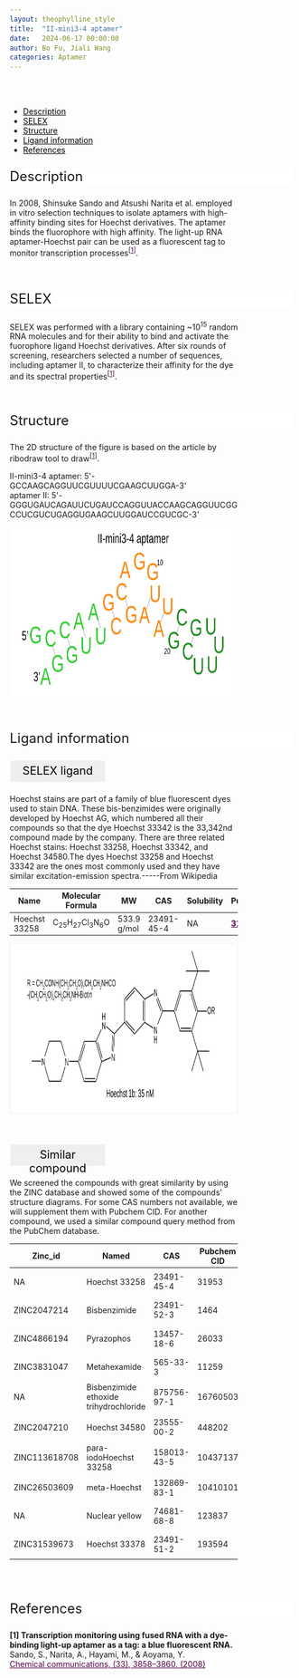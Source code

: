 ```yaml
---
layout: theophylline_style
title:  "II-mini3-4 aptamer"
date:   2024-06-17 00:00:00
author: Bo Fu, Jiali Wang
categories: Aptamer
---
```

<html>
<head>
  <style>
    /* 按钮容器样式 */
    .button-container {
      display: flex;
      justify-content: left;
      align-items: center;
      height: 50px;
    }
    /* 按钮样式 */
    .button {
      display: block;
      padding: 10px;
      font-size:24px;
      margin-right: 10px;
      text-align: center;
      background-color: #ffffff;
      color: #520049;
      text-decoration: none;
      border: 1px solid #520049;
      border-radius: 5px;
    }
    /* 鼠标悬停样式 */
    .button:hover {
      background-color: #c9c5c5;
      cursor: pointer;
    }
  </style>
</head>
</html>

<html lang="zh-cn">
<head>
<meta charset="utf-8"> 
<style>
  .header_box {
    display: block;
    font-size: 24px;
    background-color: #ffffff;
    text-decoration: none;
    border-radius: 1px;
    width: 500px;
    border-width: 1px 1px 2px 1px;
    border-color: #ffffff #ffffff #ffffff #ffffff;
}
.blowheader_box{
    display: block;
      padding: 6px;
      font-size:20px;
      margin-right: 10px;
      text-align: center;
      background-color: #efefef;
      color: #000000;
      text-decoration: none;
      border: 1px solid #ffffff;
      border-radius: 1px;
      width:170px;
      height:40px;
  }
  .box_style{
    background: #ffffff;
  }
  blockquote {
  margin: 0 0 0px;
  }
</style>
</head>
<br>
<br>

<div class="side-nav">
<ul>
    <div class="side-nav-item"><li><a href="#description" style="color: #000000;">Description</a></li></div>
    <div class="side-nav-item"><li><a href="#SELEX" style="color: #000000;">SELEX</a></li></div>
    <div class="side-nav-item"><li><a href="#Structure" style="color: #000000;">Structure</a></li></div>
    <div class="side-nav-item"><li><a href="#ligand-recognition" style="color: #000000;">Ligand information</a></li></div>
    <div class="side-nav-item"><li><a href="#references" style="color: #000000;">References</a></li></div>
    </ul>
</div>



<font><p class="header_box" id="description">Description</p></font>
<font>In 2008, Shinsuke Sando and Atsushi Narita et al. employed in vitro selection techniques to isolate aptamers with high-affinity binding sites for Hoechst derivatives. The aptamer binds the fluorophore with high affinity. The light-up RNA aptamer-Hoechst pair can be used as a fluorescent tag to monitor transcription processes<sup>[<a href="#ref1" style="color:#520049">1</a>]</sup>.<br></font>
<br>
<br>


<p class="header_box" id="SELEX">SELEX</p>
<p>SELEX was performed with a library containing ~10<sup>15</sup> random RNA molecules and for their ability to bind and activate the fuorophore ligand Hoechst derivatives. After six rounds of screening, researchers selected a number of sequences, including aptamer II, to characterize their affinity for the dye and its spectral properties<sup>[<a href="#ref1" style="color:#520049">1</a>]</sup>.<p>
<br>


<p class="header_box" id="Structure">Structure</p>
<font>The 2D structure of the figure is based on the article by ribodraw tool to draw<sup>[<a href="#ref1" style="color:#520049">1</a>]</sup>.<br></font>
<font><p>II-mini3-4 aptamer: 5'-GCCAAGCAGGUUCGUUUUCGAAGCUUGGA-3'<br>aptamer II: 5'-GGGUGAUCAGAUUCUGAUCCAGGUUACCAAGCAGGUUCGGCCUCGUCUGAGGUGAAGCUUGGAUCCGUCGC-3'</p></font>
<img src="/images/2D/Hoechst33258_aptamer_2D.svg" alt="drawing" style="width:800px;height:300px;display:block;margin:0 auto;border-radius:0;" class="img-responsive">
<div style="display: flex; justify-content: center;"></div>
<br>
<br>


<font ><p class="header_box" id="ligand-recognition">Ligand information</p></font>  

<p class="blowheader_box">SELEX ligand</p>
<font>Hoechst stains are part of a family of blue fluorescent dyes used to stain DNA. These bis-benzimides were originally developed by Hoechst AG, which numbered all their compounds so that the dye Hoechst 33342 is the 33,342nd compound made by the company. There are three related Hoechst stains: Hoechst 33258, Hoechst 33342, and Hoechst 34580.The dyes Hoechst 33258 and Hoechst 33342 are the ones most commonly used and they have similar excitation-emission spectra.-----From Wikipedia</font>
<br>
<table class="table table-bordered" style="table-layout:fixed;width:auto;margin-left:auto;margin-right:auto;" >
  <thead>
      <tr>
        <th onclick="sortTable(0)">Name</th>
        <th onclick="sortTable(1)">Molecular Formula</th>
        <th onclick="sortTable(2)">MW</th>
        <th onclick="sortTable(3)">CAS</th>
        <th onclick="sortTable(4)">Solubility</th>
        <th onclick="sortTable(5)">PubChem</th>
        <th onclick="sortTable(6)">Drug ID</th>
      </tr>
  </thead>
    <tbody>
      <tr>
        <td name="td0">Hoechst 33258</td>
        <td name="td1">C<sub>25</sub>H<sub>27</sub>Cl<sub>3</sub>N<sub>6</sub>O</td>
        <td name="td2">533.9 g/mol</td>
        <td name="td3">23491-45-4</td>
        <td name="td4">NA</td>
        <td name="td5"><a href="https://pubchem.ncbi.nlm.nih.gov/compound/31953" target="_blank" style="color:#520049"><b>31953</b></a></td>
        <td name="td6">NA</td>
      </tr>
	  </tbody>
  </table>
<div style="display: flex; justify-content: center;"></div>
<img src="/images/SELEX_ligand/Hoechst33258_aptamer_SELEX_ligand.svg" alt="drawing" style="width:1000px;height:300px;border:solid 1px #efefef;display:block;margin:0 auto;border-radius:0;" class="img-responsive">
<br>
<!--div style="display: flex; justify-content: center;"></div>
<table class="table table-bordered" style="table-layout:fixed;width:auto;margin-left:auto;margin-right:auto;" >
  <thead>
      <tr>
        <th onclick="sortTable(1)">Sequence</th>
        <th onclick="sortTable(2)">Ligand</th>
        <th onclick="sortTable(3)">Affinity</th>
      </tr>
  </thead>
    <tbody>
      <tr>
        <td name="td1">5'-GCCAAGCAGGUUCGUUUUCGAAGCUUGGA-3'</td>
        <td name="td2">Hoechst 33258</td>
        <td name="td3">NA</td>
      </tr>
	  </tbody>
  </table-->
<br>



<p class="blowheader_box">Similar compound</p>                    
<font><p>We screened the compounds with great similarity by using the ZINC database and showed some of the compounds' structure diagrams. For some CAS numbers not available, we will supplement them with Pubchem CID. For another compound, we used a similar compound query method from the PubChem database.</p></font>
<table class="table table-bordered" style="table-layout:fixed;width:auto;margin-left:auto;margin-right:auto;">
      <thead>
      <tr>
        <th onclick="sortTable(0)">Zinc_id</th>
        <th onclick="sortTable(1)">Named</th>
        <th onclick="sortTable(2)">CAS</th>
        <th onclick="sortTable(3)">Pubchem CID</th>
        <th onclick="sortTable(4)">Structure</th>
      </tr>
      </thead>
    <tbody>
      <tr>
        <td name="td0">NA</td>
        <td name="td1">Hoechst 33258</td>
        <td name="td2">23491-45-4</td>
        <td name="td3">31953</td>
        <td name="td4"><img src="/images/Similar_compound/Hoechst33258_Simi_compound1.svg" alt="drawing" style="width:500px"  px="" /></td>
      </tr>
      <tr>
        <td name="td0">ZINC2047214</td>
        <td name="td1">Bisbenzimide</td>
        <td name="td2">23491-52-3</td>
        <td name="td3">1464</td>
        <td name="td4"><img src="/images/Similar_compound/Hoechst33258_Simi_compound2.svg" alt="drawing" style="width:500px"  px="" /></td>
      </tr>
      <tr>
        <td name="td0">ZINC4866194</td>
        <td name="td1">Pyrazophos</td>
        <td name="td2">13457-18-6</td>
        <td name="td3">26033</td>
        <td name="td4"><img src="/images/Similar_compound/Hoechst33258_Simi_compound3.svg" alt="drawing" style="width:500px"  px="" /></td>
      </tr>
      <tr>
        <td name="td0">ZINC3831047</td>
        <td name="td1">Metahexamide</td>
        <td name="td2">565-33-3</td>
        <td name="td3">11259</td>
        <td name="td4"><img src="/images/Similar_compound/Hoechst33258_Simi_compound4.svg" alt="drawing" style="width:500px"  px="" /></td>
      </tr>
      <tr>
        <td name="td0">NA</td>
        <td name="td1">Bisbenzimide ethoxide trihydrochloride</td>
        <td name="td2">875756-97-1</td>
        <td name="td3">16760503</td>
        <td name="td4"><img src="/images/Similar_compound/Hoechst33258_Simi_compound5.svg" alt="drawing" style="width:500px"  px="" /></td>
      </tr>
      <tr>
        <td name="td0">ZINC2047210</td>
        <td name="td1">Hoechst 34580</td>
        <td name="td2">23555-00-2</td>
        <td name="td3">448202</td>
        <td name="td4"><img src="/images/Similar_compound/Hoechst33258_Simi_compound6.svg" alt="drawing" style="width:500px"  px="" /></td>
      </tr>
      <tr>
        <td name="td0">ZINC113618708</td>
        <td name="td1">para-iodoHoechst 33258</td>
        <td name="td2">158013-43-5</td>
        <td name="td3">10437137</td>
        <td name="td4"><img src="/images/Similar_compound/Hoechst33258_Simi_compound7.svg" alt="drawing" style="width:500px"  px="" /></td>
      </tr>
      <tr>
        <td name="td0">ZINC26503609</td>
        <td name="td1">meta-Hoechst</td>
        <td name="td2">132869-83-1</td>
        <td name="td3">10410101</td>
        <td name="td4"><img src="/images/Similar_compound/Hoechst33258_Simi_compound8.svg" alt="drawing" style="width:500px"  px="" /></td>
      </tr>
      <tr>
        <td name="td0">NA</td>
        <td name="td1">Nuclear yellow</td>
        <td name="td2">74681-68-8</td>
        <td name="td3">123837</td>
        <td name="td4"><img src="/images/Similar_compound/Hoechst33258_Simi_compound9.svg" alt="drawing" style="width:500px"  px="" /></td>
      </tr>
      <tr>
        <td name="td0">ZINC31539673</td>
        <td name="td1">Hoechst 33378</td>
        <td name="td2">23491-51-2</td>
        <td name="td3">193594</td>
        <td name="td4"><img src="/images/Similar_compound/Hoechst33258_Simi_compound10.svg" alt="drawing" style="width:500px"  px="" /></td>
      </tr>
    </tbody>
  </table>
<br>
<br>
                 
<p class="header_box" id="references">References</p>
                
<a id="ref1"></a><font><strong>[1] Transcription monitoring using fused RNA with a dye-binding light-up aptamer as a tag: a blue fluorescent RNA.</strong></font><br />
Sando, S., Narita, A., Hayami, M., & Aoyama, Y.<br />
<a href="https://pubmed.ncbi.nlm.nih.gov/18726014/" target="_blank" style="color:#520049">Chemical communications, (33), 3858–3860. (2008)</a>
<br/>


<html lang="en">
    <head>
      <meta charset="utf-8" />
      <meta name="viewport" content="width=device-width, user-scalable=no, minimum-scale=1.0, maximum-scale=1.0">
      <meta http-equiv="X-UA-Compatible" content="IE=edge">
      <!-- Molstar CSS & JS -->
      <link rel="stylesheet" type="text/css" href="https://www.ebi.ac.uk/pdbe/pdb-component-library/css/pdbe-molstar-1.2.1.css">
      <script src="/js/mol/ro_pdbe-molstar-plugin-1.2.1.js"></script>
        <style>
          * {
              margin: 0;
              padding: 0;
              box-sizing: border-box;
          }
          .msp-plugin ::-webkit-scrollbar-thumb {
              background-color: #474748  !important;
          }
          .msp-plugin .msp-layout-standard {
              border: 1px solid #efefef;
          }
          .viewerSection1 {
            padding-top: 0px;
          }
          .controlsSection1 {
            width: 300px;
              display: flex;
              float:left;
              padding: 0px 0 0 0;
              height:25px;
            }
            .controlBox1 {
              border: 0px solid lightgray;
              padding: 0px;
              margin-bottom: 0px;
            }
          #myViewer1{
            float:left;
            width:500px;
            height: 500px;
            position:relative;
          }
        </style>
    </head>
    <script>
      var viewerInstance1 = new PDBeMolstarPlugin();
      var options1 = {
        customData:{
        url:'/pdbfiles/1RAW-3D.pdb',
        format: 'pdb'},
        expanded: false,
        hideControls: true,
        bgColor: {r:255, g:255, b:255},
        }
      var viewerContainer1 = document.getElementById('myViewer1');
      viewerInstance1.render(viewerContainer1, options1);
  window.addEventListener('load', function() {
    var colorSelectionButton1 = document.querySelector('.controlsSection1 button');
    colorSelectionButton1.click();
  });
    </script>
    </html>